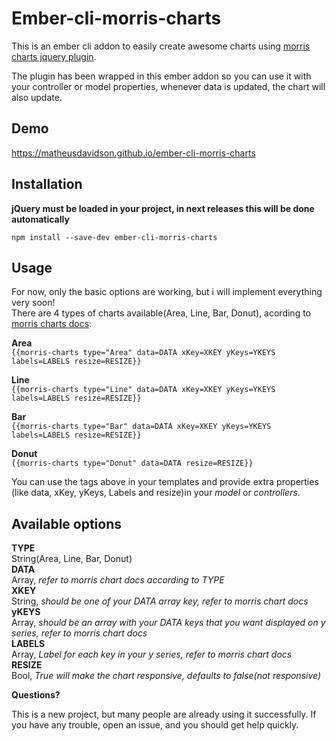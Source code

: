 # Ember-cli-morris-charts 

This is an ember cli addon to easily create awesome charts using [morris charts jquery plugin](https://github.com/morrisjs/morris.js). 

The plugin has been wrapped in this ember addon so you can use it with your controller or model properties, whenever data is updated, the chart will also update.

## Demo
https://matheusdavidson.github.io/ember-cli-morris-charts

## Installation
**jQuery must be loaded in your project, in next releases this will be done automatically**

```npm install --save-dev ember-cli-morris-charts```

## Usage
For now, only the basic options are working, but i will implement everything very soon!<br />
There are 4 types of charts available(Area, Line, Bar, Donut), acording to [morris charts docs](http://morrisjs.github.io/morris.js/#what-next):

**Area**<br />
```{{morris-charts type="Area" data=DATA xKey=XKEY yKeys=YKEYS labels=LABELS resize=RESIZE}}```

**Line**<br />
```{{morris-charts type="Line" data=DATA xKey=XKEY yKeys=YKEYS labels=LABELS resize=RESIZE}}```

**Bar**<br />
```{{morris-charts type="Bar" data=DATA xKey=XKEY yKeys=YKEYS labels=LABELS resize=RESIZE}}```

**Donut**<br />
```{{morris-charts type="Donut" data=DATA resize=RESIZE}}```

You can use the tags above in your templates and provide extra properties (like data, xKey, yKeys, Labels and resize)in your *model* or *controllers*.

## Available options<br />
**TYPE**<br />
String(Area, Line, Bar, Donut)<br />
**DATA**<br />
Array, *refer to morris chart docs according to TYPE*<br />
**XKEY**<br />
String, *should be one of your DATA array key, refer to morris chart docs*<br />
**yKEYS**<br />
Array, *should be an array with your DATA keys that you want displayed on y series, refer to morris chart docs*<br />
**LABELS**<br />
Array, *Label for each key in your y series, refer to morris chart docs*<br />
**RESIZE**<br />
Bool, *True will make the chart responsive, defaults to false(not responsive)*<br />

**Questions?**

This is a new project, but many people are already using it successfully. If you have any trouble, open an issue, and you should get help quickly.
